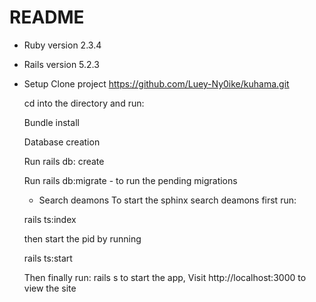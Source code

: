 # README

- Ruby version
  2.3.4

- Rails version
  5.2.3

- Setup
  Clone project https://github.com/Luey-Ny0ike/kuhama.git

  cd into the directory and run:

  Bundle install

  Database creation

  Run rails db: create

  Run rails db:migrate - to run the pending migrations

  - Search deamons
    To start the sphinx search deamons first run:

  rails ts:index

  then start the pid by running

  rails ts:start

  Then finally run: rails s to start the app, Visit http://localhost:3000 to view the site
